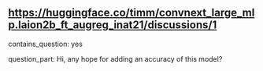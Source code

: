 ## https://huggingface.co/timm/convnext_large_mlp.laion2b_ft_augreg_inat21/discussions/1

contains_question: yes

question_part: Hi, any hope for adding an accuracy of this model?